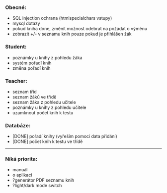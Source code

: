 ### Obecné:
  - SQL injection ochrana (htmlspecialchars vstupy) <br>
  - mysql dotazy <br>
  - pokud kniha done, změnit možnost odebrat na požádat o výměnu <br>
  - zobrazit +/- v seznamu knih pouze pokud je přihlášen žák <br>

### Student:
  - poznámky u knihy z pohledu žáka
  - systém pořadí knih
  - změna pořadí knih

### Teacher:
  - seznam tříd
  - seznam žáků ve třídě
  - seznam žáka z pohledu učitele
  - poznámky u knihy z pohledu učitele
  - uzamknout počet knih k testu

### Databáze:
  - [DONE] pořadí knihy (vyřeším pomocí data přidání)
  - [DONE] počet knih k testu ve třídě

---

### Níká priorita:
  - manuál
  - o aplikaci
  - ?generátor PDF seznamu knih
  - ?light/dark mode switch
